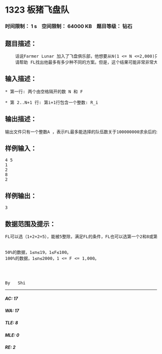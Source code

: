 # 1323 板猪飞盘队   
### 时间限制： 1 s&nbsp;&nbsp;&nbsp;&nbsp;空间限制： 64000 KB&nbsp;&nbsp;&nbsp;&nbsp;题目等级： 钻石  
## 题目描述：  

<pre>
    话说Farmer Lunar 加入了飞盘俱乐部，他想要从N(1 <= N <=2,000)只板猪里挑选若干只板猪组成若干支板猪飞盘队。为了方便，FL将候选的N只板猪编号为1..n。待选的每一只板猪都已经接受了非常专业的培训，因此我们可以用R_i (1 <=R_i <= 100,000)来表示这些板猪的投飞盘的技术程度. FL可以通过选择一只板猪或多只板猪来组建他的这些飞盘队。 然而，FL需要对选择加一些约束. FL最喜欢的数字F (1 <= F <= 1,000), 因此，FL希望一个团队内各个奶牛的技术程度之和能够被F整除，你可以认为只有当一个板猪飞盘队满足这个要求时才是一个合法的选择。
    请帮助 FL找出他最多有多少种不同的方案。但是，这个结果可能非常非常大，所以，为了给予你很多很多的信心，我们决定你只要输出结果关于100,000,000取模的余数即可。
</pre>
  
  
## 输入描述：  

<pre>
* 第一行: 两个由空格隔开的数 N 和 F
 
* 第 2..N+1 行: 第i+1行包含一个整数: R_i
</pre>
  
  
## 输出描述：  

<pre>
输出文件只有一个整数A ，表示FL最多能选择的队伍数关于100000000求余后的余数。
</pre>
  
  
## 样例输入：  

<pre>
4 5
1
2
8
2
</pre>
  
  
## 样例输出：  

<pre>
3
</pre>
  
  
## 数据范围及提示：  

<pre>
FL可以选（1+2+2=5），能被5整除，满足FL的条件，FL也可以选第一个2和8或第二个2和8，这样一共有3种选择的方法。
  

50%的数据，1≤n≤19，1≤F≤100。
100%的数据，1≤n≤2000，1 <= F <= 1,000。
  

  

By __Shi
</pre>
  
  
***  

##### AC: 17  
##### WA: 17  
##### TLE: 8  
##### MLE: 0  
##### RE: 2  
